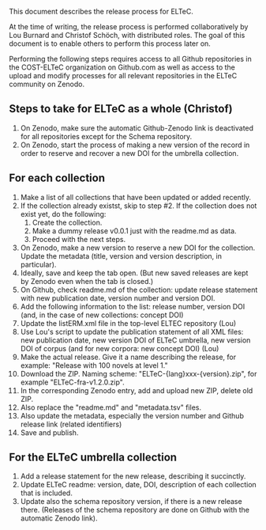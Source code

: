 This document describes the release process for ELTeC. 

At the time of writing, the release process is performed collaboratively by Lou Burnard and Christof Schöch, with distributed roles. The goal of this document is to enable others to perform this process later on. 

Performing the following steps requires access to all Github repositories in the COST-ELTeC organization on Github.com as well as access to the upload and modify processes for all relevant repositories in the ELTeC community on Zenodo. 

## Steps to take for ELTeC as a whole (Christof)

1. On Zenodo, make sure the automatic Github-Zenodo link is deactivated for all repositories except for the Schema repository. 
2. On Zenodo, start the process of making a new version of the record in order to reserve and recover a new DOI for the umbrella collection. 

## For each collection

1. Make a list of all collections that have been updated or added recently. 
1. If the collection already existst, skip to step #2. If the collection does not exist yet, do the following: 
    1. Create the collection. 
    2. Make a dummy release v0.0.1 just with the readme.md as data. 
	  3. Proceed with the next steps. 
2. On Zenodo, make a new version to reserve a new DOI for the collection. Update the metadata (title, version and version description, in particular).   
3. Ideally, save and keep the tab open. (But new saved releases are kept by Zenodo even when the tab is closed.) 
4. On Github, check readme.md of the collection: update release statement with new publication date, version number and version DOI. 
5. Add the following information to the list: release number, version DOI (and, in the case of new collections: concept DOI)
6. Update the listERM.xml file in the top-level ELTEC repository (Lou)
7. Use Lou's script to update the publication statement of all XML files: new publication date, new version DOI of ELTeC umbrella, new version DOI of corpus (and for new corpora: new concept DOI) (Lou)
8. Make the actual release. Give it a name describing the release, for example: "Release with 100 novels at level 1."
9. Download the ZIP. Naming scheme: "ELTeC-{lang}xxx-{version}.zip", for example "ELTeC-fra-v1.2.0.zip".  
10. In the corresponding Zenodo entry, add and upload new ZIP, delete old ZIP. 
11. Also replace the "readme.md" and "metadata.tsv" files. 
12. Also update the metadata, especially the version number and Github release link (related identifiers)
13. Save and publish. 

## For the ELTeC umbrella collection

1. Add a release statement for the new release, describing it succinctly. 
2. Update ELTeC readme: version, date, DOI, description of each collection that is included.  
3. Update also the schema repository version, if there is a new release there. (Releases of the schema repository are done on Github with the automatic Zenodo link).  

